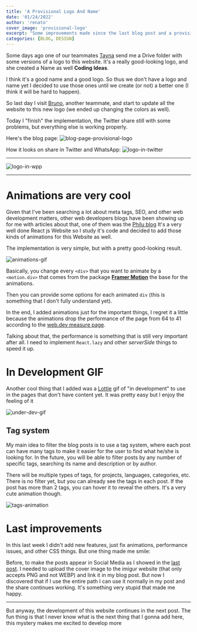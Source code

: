 ```yaml
---
title: 'A Provisional Logo And Name'
date: '01/24/2022'
author: 'renato'
cover_image: 'provisional-logo'
excerpt: "Some improvements made since the last blog post and a provisional name and logo that we are using"
categories: [BLOG, DESIGN]
---
```


Some days ago one of our teammates [Tayna](/team/tayna) send me a Drive folder with some versions of a logo to this website. It's a really good-looking logo, and she created a Name as well **Coding Ideas**. 


I think it's a good name and a good logo. So thus we don't have a logo and name yet I decided to use those ones until we create (or not) a better one (I think it will be hard to happen).

So last day I visit [Bruno](/team/bruno), another teammate, and start to update all the website to this new logo (we ended up changing the colors as well).

Today I "finish" the implementation, the Twitter share still with some problems, but everything else is working properly.

Here's the blog page:
![blog-page-provisional-logo](/images/posts/a-provisional-logo-and-name/new-blog-page.webp)

How it looks on share in Twitter and WhatsApp:
![logo-in-twitter](/images/posts/a-provisional-logo-and-name/logo-in-twitter.webp)

---

![logo-in-wpp](/images/posts/a-provisional-logo-and-name/logo-in-wpp.webp)

---

# Animations are very cool
Given that I've been searching a lot about meta tags, SEO, and other web development matters, other web developers blogs have been showing up for me with articles about that, one of them was the [Philu blog](https://phiilu.com/) It's a very well done React js Website so I study it's code and decided to add those kinds of animations for this Website as well.

The implementation is very simple, but with a pretty good-looking result.

![animations-gif](/images/posts/a-provisional-logo-and-name/animations-gif.gif)

Basically, you change every `<div>` that you want to animate by a `<motion.div>` that comes from the package [**Framer Motion**](https://www.framer.com/) the base for the animations.

Then you can provide some options for each animated `div` (this is something that I don't fully understand yet). 

In the end, I added animations just for the important things, I regret it a little because the animations drop the performance of the page from 64 to 41 according to the [web.dev measure page](https://web.dev/measure/). 

Talking about that, the performance is something that is still very important after all. I need to implement `React.lazy` and other *serverSide* things to speed it up.

# In Development GIF
Another cool thing that I added was a [Lottie](https://lottiefiles.com/what-is-lottie) gif of "in development" to use in the pages that don't have content yet. It was pretty easy but I enjoy the feeling of it


![under-dev-gif](/images/posts/a-provisional-logo-and-name/in-development.gif)

## Tag system
My main idea to filter the blog posts is to use a tag system, where each post can have many tags to make it easier for the user to find what he/she is looking for. In the future, you will be able to filter posts by any number of specific tags, searching its name and description or by author. 

There will be multiple types of tags, for projects, languages, categories, etc. There is no filter yet, but you can already see the tags in each post. If the post has more than 2 tags, you can hover it to reveal the others. It's a very cute animation though.

![tags-animation](/images/posts/a-provisional-logo-and-name/tags-animation.gif)

# Last improvements
In this last week I didn't add new features, just fix animations, performance issues, and other CSS things. But one thing made me smile:

Before, to make the posts appear in Social Media as I showed in the [last post](/blog/discovering-meta-tags-plus-website-uptades). I needed to upload the cover image to the imigur website (that only accepts PNG and not WEBP) and link it in my blog post. But now I discovered that if I use the entire path I can use it normally in my post and the share continues working. It's something very stupid that made me happy.

---

But anyway, the development of this website continues in the next post. The fun thing is that I never know what is the next thing that I gonna add here, this mystery makes me excited to develop more